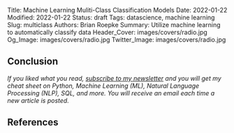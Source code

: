 Title: Machine Learning Muliti-Class Classification Models
Date: 2022-01-22
Modified: 2022-01-22
Status: draft
Tags: datascience, machine learning
Slug: multiclass
Authors: Brian Roepke
Summary: Utilize machine learning to automatically classify data
Header_Cover: images/covers/radio.jpg
Og_Image: images/covers/radio.jpg
Twitter_Image: images/covers/radio.jpg



## Conclusion


*If you liked what you read, [subscribe to my newsletter](https://campaign.dataknowsall.com/subscribe) and you will get my cheat sheet on Python, Machine Learning (ML), Natural Language Processing (NLP), SQL, and more. You will receive an email each time a new article is posted.*

## References

